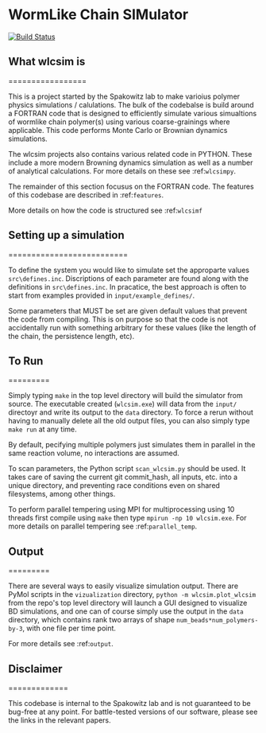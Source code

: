 # WormLike Chain SIMulator

[![Build Status](https://travis-ci.org/brunobeltran/wlcsim.svg?branch=master)](https://travis-ci.org/brunobeltran/wlcsim)

## What wlcsim is
=================

This is a project started by the Spakowitz lab to make varioius polymer physics
simulations / calulations.  The bulk of the codebalse is build around a FORTRAN
code that is designed to efficiently simulate various simualtions of wormlike
chain polymer(s) using various coarse-grainings where applicable.  This code
performs Monte Carlo or Brownian dynamics simulations.

The wlcsim projects also contains various related code in PYTHON.  These include
a more modern Browning dynamics simulation as well as a number of analytical
calculations.  For more details on these see :ref:`wlcsimpy`.

The remainder of this section focusus on the FORTRAN code.
The features of this codebase are described in :ref:`features`.

More details on how the code is structured see :ref:`wlcsimf`

## Setting up a simulation
==========================

To define the system you would like to simulate set the approparte values
``src\defines.inc``.  Discriptions of each parameter are found along with the
definitions in ``src\defines.inc``.  In pracatice, the best approach is often to
start from examples provided in ``input/example_defines/``.

Some parameters that MUST be set are given default values that prevent the code
from compiling. This is on purpose so that the code is not accidentally run with
something arbitrary for these values (like the length of the chain, the
persistence length, etc).

## To Run
=========

Simply typing ``make`` in the top level directory will build the simulator
from source. The executable created (``wlcsim.exe``) will data from the ``input/``
directoyr and write its output to the ``data`` directory.
To force a rerun without having to manually delete all the old output files, you
can also simply type ``make run`` at any time.

By default, pecifying multiple polymers just simulates them in parallel in the same
reaction volume, no interactions are assumed.

To scan parameters, the Python script ``scan_wlcsim.py`` should be used. It takes
care of saving the current git commit\_hash, all inputs, etc. into a unique
directory, and preventing race conditions even on shared filesystems, among
other things.

To perform parallel tempering using MPI for multiprocessing using 10 threads
first compile using ``make`` then type ``mpirun -np 10 wlcsim.exe``.  For more
details on parallel tempering see :ref:`parallel_temp`.

## Output
=========

There are several ways to easily visualize simulation output. There are PyMol
scripts in the ``vizualization`` directory, ``python -m wlcsim.plot_wlcsim``
from the repo's top level directory will launch a GUI designed to visualize BD
simulations, and one can of course simply use the output in the ``data``
directory, which contains rank two arrays of shape
``num_beads*num_polymers-by-3``, with one file per time point.

For more details see :ref:`output`.


## Disclaimer
=============

This codebase is internal to the Spakowitz lab and is not guaranteed to be
bug-free at any point. For battle-tested versions of our software, please see
the links in the relevant papers.
